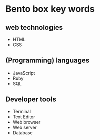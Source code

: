 # Bento box key words
## web technologies
* HTML
* CSS

## (Programming) languages
* JavaScript
* Ruby
* SQL

## Developer tools
* Terminal
* Text Editor
* Web browser
* Web server
* Database
